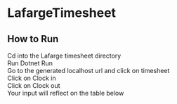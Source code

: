 # LafargeTimesheet
## How to Run
Cd into the Lafarge timesheet directory   
Run Dotnet Run  
Go to the generated localhost url and click on timesheet  
Click on Clock in  
Click on Clock out   
Your input will reflect on the table below
